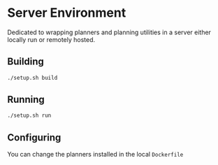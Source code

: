 # Server Environment

Dedicated to wrapping planners and planning utilities in a server either locally run or remotely hosted.

## Building

```bash
./setup.sh build
```

## Running

```bash
./setup.sh run
```

## Configuring

You can change the planners installed in the local `Dockerfile`
